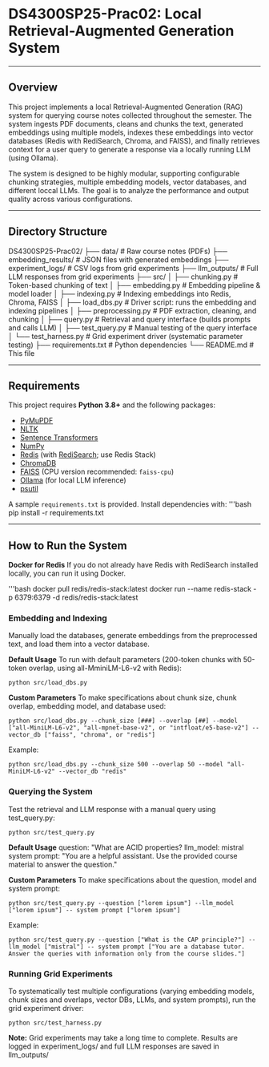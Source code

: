 # DS4300SP25-Prac02: Local Retrieval-Augmented Generation System 
---

## Overview 

This project implements a local Retrieval-Augmented Generation (RAG) system for querying course notes collected throughout the semester. The system ingests PDF documents, cleans and chunks the text, generated embeddings using multiple models, indexes these embeddings into vector databases (Redis with RediSearch, Chroma, and FAISS), and finally retrieves context for a user query to generate a response via a locally running LLM (using Ollama).

The system is designed to be highly modular, supporting configurable chunking strategies, multiple embedding models, vector databases, and different loccal LLMs. The goal is to analyze the performance and output quality across various configurations. 

---

## Directory Structure

DS4300SP25-Prac02/
├── data/                         # Raw course notes (PDFs)
├── embedding_results/            # JSON files with generated embeddings
├── experiment_logs/              # CSV logs from grid experiments
├── llm_outputs/                  # Full LLM responses from grid experiments
├── src/
│   ├── chunking.py               # Token-based chunking of text
│   ├── embedding.py              # Embedding pipeline & model loader
│   ├── indexing.py               # Indexing embeddings into Redis, Chroma, FAISS
│   ├── load_dbs.py               # Driver script: runs the embedding and indexing pipelines
│   ├── preprocessing.py          # PDF extraction, cleaning, and chunking
│   ├── query.py                  # Retrieval and query interface (builds prompts and calls LLM)
│   ├── test_query.py             # Manual testing of the query interface
│   └── test_harness.py           # Grid experiment driver (systematic parameter testing)
├── requirements.txt              # Python dependencies
└── README.md                     # This file

---

## Requirements 

This project requires **Python 3.8+** and the following packages: 

- [PyMuPDF](https://pymupdf.readthedocs.io/)
- [NLTK](https://www.nltk.org/)
- [Sentence Transformers](https://www.sbert.net/)
- [NumPy](https://numpy.org/)
- [Redis](https://redis.io/) (with [RediSearch](https://oss.redislabs.com/redisearch/); use Redis Stack)
- [ChromaDB](https://www.trychroma.com/)
- [FAISS](https://github.com/facebookresearch/faiss) (CPU version recommended: `faiss-cpu`)
- [Ollama](https://ollama.com/) (for local LLM inference)
- [psutil](https://pypi.org/project/psutil/)

A sample `requirements.txt` is provided. Install dependencies with: 
'''bash 
pip install -r requirements.txt 

---

## How to Run the System

**Docker for Redis**
If you do not already have Redis with RediSearch installed locally, you can run it using Docker. 

'''bash
docker pull redis/redis-stack:latest
docker run --name redis-stack -p 6379:6379 -d redis/redis-stack:latest


### Embedding and Indexing 

Manually load the databases, generate embeddings from the preprocessed text, and load them into a vector database. 

**Default Usage**
To run with default parameters (200-token chunks with 50-token overlap, using all-MminiLM-L6-v2 with Redis):

    python src/load_dbs.py

**Custom Parameters**
To make specifications about chunk size, chunk overlap, embedding model, and database used:

    python src/load_dbs.py --chunk_size [###] --overlap [##] --model ["all-MiniLM-L6-v2", "all-mpnet-base-v2", or "intfloat/e5-base-v2"] --vector_db ["faiss", "chroma", or "redis"]

Example:

    python src/load_dbs.py --chunk_size 500 --overlap 50 --model "all-MiniLM-L6-v2" --vector_db "redis"


### Querying the System 

Test the retrieval and LLM response with a manual query using test_query.py: 

    python src/test_query.py

**Default Usage**
question: "What are ACID properties?
llm_model: mistral 
system prompt: "You are a helpful assistant. Use the provided course material to answer the question."

**Custom Parameters**
To make specifications about the question, model and system prompt:

    python src/test_query.py --question ["lorem ipsum"] --llm_model ["lorem ipsum"] -- system prompt ["lorem ipsum"]

Example: 

    python src/test_query.py --question ["What is the CAP principle?"] --llm_model ["mistral"] -- system prompt ["You are a database tutor. Answer the queries with information only from the course slides."]


### Running Grid Experiments 

To systematically test multiple configurations (varying embedding models, chunk sizes and overlaps, vector DBs, LLMs, and system prompts), run the grid experiment driver: 

    python src/test_harness.py

**Note:** Grid experiments may take a long time to complete. Results are logged in experiment_logs/ and full LLM responses are saved in llm_outputs/
